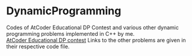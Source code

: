 # DynamicProgramming

Codes of AtCoder Educational DP Contest and various other dynamic programming problems implemented in C++ by me.<br>
<a href="https://atcoder.jp/contests/dp/tasks">AtCoder Educational DP contest</a>
Links to the other problems are given in their respective code file.
